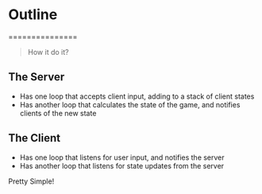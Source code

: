 # Outline
===============
> How it do it?

## The Server
 - Has one loop that accepts client input, adding to a stack of client states
 - Has another loop that calculates the state of the game, and notifies clients of the new state

## The Client
 - Has one loop that listens for user input, and notifies the server
 - Has another loop that listens for state updates from the server

Pretty Simple!
